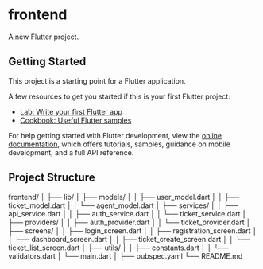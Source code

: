 # frontend

A new Flutter project.

## Getting Started

This project is a starting point for a Flutter application.

A few resources to get you started if this is your first Flutter project:

- [Lab: Write your first Flutter app](https://docs.flutter.dev/get-started/codelab)
- [Cookbook: Useful Flutter samples](https://docs.flutter.dev/cookbook)

For help getting started with Flutter development, view the
[online documentation](https://docs.flutter.dev/), which offers tutorials,
samples, guidance on mobile development, and a full API reference.

## Project Structure

frontend/
│
├── lib/
│ ├── models/
│ │ ├── user_model.dart
│ │ ├── ticket_model.dart
│ │ └── agent_model.dart
│ ├── services/
│ │ ├── api_service.dart
│ │ ├── auth_service.dart
│ │ └── ticket_service.dart
│ ├── providers/
│ │ ├── auth_provider.dart
│ │ └── ticket_provider.dart
│ ├── screens/
│ │ ├── login_screen.dart
│ │ ├── registration_screen.dart
│ │ ├── dashboard_screen.dart
│ │ ├── ticket_create_screen.dart
│ │ └── ticket_list_screen.dart
│ ├── utils/
│ │ ├── constants.dart
│ │ └── validators.dart
│ └── main.dart
│
├── pubspec.yaml
└── README.md
